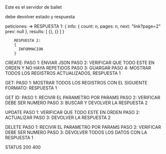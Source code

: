 Este es el servidor de ballet

debe devolver estado y respuesta

peticiones: => 
        RESPUESTA 1:
        {
          info: {
            count: n, 
            pages: n,
            next: "link?page=2"
            prev: null
          },
          results: [
            {},
            {}
          ]
        }

        RESPUESTA 2:
        {
          INFORMACION
        }

CREATE:
  PASO 1: ENVIAR JSON
  PASO 2: VERIFICAR QUE TODO ESTE EN ORDEN Y NO HAYA REPETIDOS
  PASO 3: GUARGAR
  PASO 4: MOSTRAR TODOS LOS REGISTROS ACTUALIZADOS, RESPUESTA 1

GET:
  PASO 1: MOSTRAR TODOS LOS REGISTROS CON EL SIGUIENTE FORMATO: RESPUESTA 1

GET ID:
  PASO 1: RECIVIR EL PARAMETRO POR PARAMS
  PASO 2: VERIFICAR DEBE SER NUMERO
  PASO 3: BUSCAR Y DEVOLVER LA RESPUESTA 2

UPDATE
  PASO 1: VERIFICAR QUE TODO ESTE EN ORDEN
  PASO 2: ACTUALIZAR
  PASO 3: DEVOLVER LA RESPUESTA 2

DELETE
  PASO 1: RECIVIR EL PARAMETRO POR PARAMS
  PASO 2: VERIFICAR DEBE SER NUMERO
  PASO 3: DEVOLVER TODOS LOS DATOS CON LA RESPUESTA 1

STATUS                  200 400
